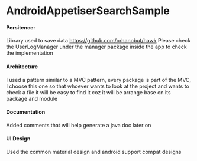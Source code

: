 # AndroidAppetiserSearchSample

#### Persitence:
Library used to save data https://github.com/orhanobut/hawk
Please check the UserLogManager under the manager package inside the app to check the implementation

#### Architecture
I used a pattern similar to a MVC pattern,
every package is part of the MVC, I choose this one so that whoever wants to look at the project and wants to check a file it will be easy to find it coz it will be arrange base on its package and module

#### Documentation
Added comments that will help generate a java doc later on

#### UI Design
Used the common material design and android support compat designs



